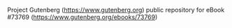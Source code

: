 Project Gutenberg (https://www.gutenberg.org) public repository for
eBook #73769 (https://www.gutenberg.org/ebooks/73769)
